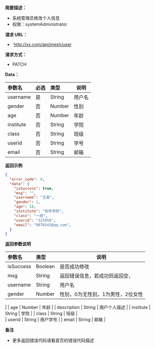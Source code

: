 **简要描述：**

- 系统管理员修改个人信息
- 权限：systemAdministrator

**请求 URL：**

- `http://xx.com/api/mesh/user

**请求方式：**

- PATCH

**Data：**

| 参数名   | 必选 | 类型   | 说明     |
| :------- | :--- | :----- | -------- |
| username | 是   | String | 用户名     |
| gender | 否 | Number | 性别 |
| age | 否 | Number | 年龄 |
| institute | 否 | String | 学院 |
| class | 否 | String | 班级 |
| userid | 否 | String | 学号|
| email| 否   | String | 邮箱   |

**返回示例**

```json
{
  "error_code": 0,
  "data": {
    "isSuccess": true,
    "msg": "",
    "username": "王某",
    "gender": 1,
    "age": 18,
    "institute": "软件学院",
    "class": "一班",
    "userid": "123456",
    "email": "9876543@qq.com",
  }
}
```

**返回参数说明**

| 参数名    | 类型    | 说明                           |
| :-------- | :------ | ------------------------------ |
| isSuccess | Boolean | 是否成功修改                   |
| msg       | String  | 返回错误信息，若成功则返回空， |
| username           | String  | 用户名                                                                                                            |
| gender             | Number  | 性别，0为无性别，1为男性，2位女性                            
|
| age            | Number  | 年龄                                               |
| description        | String  | 用户个人描述                                                 |
| institute          | String  | 学院                                               |
| class            | String  | 班级                                                  |                                           
| userid        | String  | 用户学号                                                     |
| email   | String  | 邮箱                                  |                                         

**备注**

- 更多返回错误代码请看首页的错误代码描述

